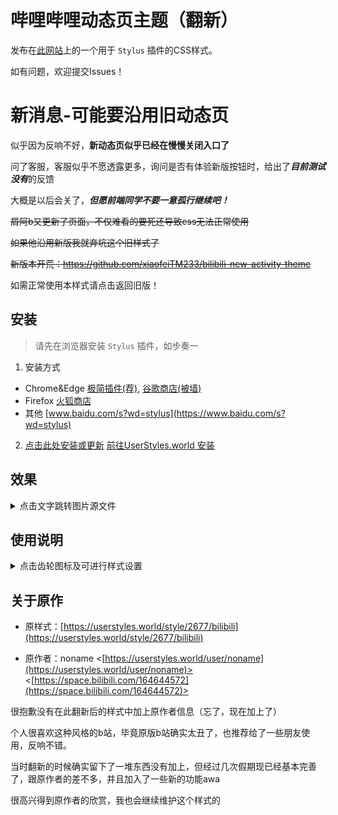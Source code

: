 # 哔哩哔哩动态页主题（翻新）

发布在[此网站](https://userstyles.world)上的一个用于 `Stylus` 插件的CSS样式。

如有问题，欢迎提交Issues！

# 新消息-可能要沿用旧动态页

似乎因为反响不好，**新动态页似乎已经在慢慢关闭入口了**

问了客服，客服似乎不愿透露更多，询问是否有体验新版按钮时，给出了***目前测试没有***的反馈

大概是以后会关了，***但愿前端同学不要一意孤行继续吧！***

~~屑阿b又更新了页面，不仅难看的要死还导致css无法正常使用~~

~~如果他沿用新版我就弃坑这个旧样式了~~

~~新版本开荒：https://github.com/xiaofeiTM233/bilibili-new-activity-theme~~

如需正常使用本样式请点击返回旧版！

## 安装

> 请先在浏览器安装 `Stylus` 插件，如步奏一

1. 安装方式
- Chrome&Edge [极简插件(荐)](https://chrome.zzzmh.cn/info/clngdbkpkpeebahjckkjfobafhncgmne), [谷歌商店(被墙)](https://chrome.google.com/webstore/detail/stylus/clngdbkpkpeebahjckkjfobafhncgmne)
- Firefox [火狐商店](https://addons.mozilla.org/zh-CN/firefox/addon/styl-us)
- 其他 [www.baidu.com/s?wd=stylus](https://www.baidu.com/s?wd=stylus)

2. [点击此处安装或更新](https://github.com/xiaofeiTM233/bilibili-activity-theme/raw/main/index.user.css) [前往UserStyles.world 安装](https://userstyles.world/style/5471/bilibili)

## 效果

<details>

<summary>点击文字跳转图片源文件</summary>

- [主页](https://github.com/xiaofeiTM233/bilibili-activity-theme/blob/main/preview/1.png)

![主页](https://github.com/xiaofeiTM233/bilibili-activity-theme/blob/main/preview/1.png?raw=true)

- [投稿视频](https://github.com/xiaofeiTM233/bilibili-activity-theme/blob/main/preview/2.png)

![投稿视频](https://github.com/xiaofeiTM233/bilibili-activity-theme/blob/main/preview/2.png?raw=true)

- [图文动态](https://github.com/xiaofeiTM233/bilibili-activity-theme/blob/main/preview/3.png)

![图文动态](https://github.com/xiaofeiTM233/bilibili-activity-theme/blob/main/preview/3.png?raw=true)

- [专栏](https://github.com/xiaofeiTM233/bilibili-activity-theme/blob/main/preview/4.png)

![专栏](https://github.com/xiaofeiTM233/bilibili-activity-theme/blob/main/preview/4.png?raw=true)

- [直播](https://github.com/xiaofeiTM233/bilibili-activity-theme/blob/main/preview/5.png)

![直播](https://github.com/xiaofeiTM233/bilibili-activity-theme/blob/main/preview/5.png?raw=true)

- [转发视频](https://github.com/xiaofeiTM233/bilibili-activity-theme/blob/main/preview/6.png)

![转发视频](https://github.com/xiaofeiTM233/bilibili-activity-theme/blob/main/preview/6.png?raw=true)

- [转发图文](https://github.com/xiaofeiTM233/bilibili-activity-theme/blob/main/preview/7.png)

![转发图文](https://github.com/xiaofeiTM233/bilibili-activity-theme/blob/main/preview/7.png?raw=true)

- [含相关信息](https://github.com/xiaofeiTM233/bilibili-activity-theme/blob/main/preview/8.png)

![含相关信息](https://github.com/xiaofeiTM233/bilibili-activity-theme/blob/main/preview/8.png?raw=true)

- 相关信息

![相关游戏](https://github.com/xiaofeiTM233/bilibili-activity-theme/blob/main/preview/9.png?raw=true)

![直播预约](https://github.com/xiaofeiTM233/bilibili-activity-theme/blob/main/preview/10.png?raw=true)

</details>

## 使用说明

<details>

<summary>点击齿轮图标及可进行样式设置</summary>

![设置](https://github.com/xiaofeiTM233/bilibili-activity-theme/blob/main/preview/12.png?raw=true)

![设置](https://github.com/xiaofeiTM233/bilibili-activity-theme/blob/main/preview/11.png?raw=true)

### 自定义背景

1. 用图床 `如https://sm.ms/` 上传图片

2. 复制上传后得到的图片链接

3. 按以下设置进行配置，同时需要将上面的图片链接复制到 `url()` 括号里

![自定义背景设置](https://i.loli.net/2020/09/22/OeU6xdqKCujzIL4.png)

``` css
/* 自定义背景格式 */
url(https://i.loli.net/2020/05/25/HxnieocyPIjWvQB.jpg)
```

</details>

## 关于原作

- 原样式：[https://userstyles.world/style/2677/bilibili](https://userstyles.world/style/2677/bilibili)

- 原作者：noname <[https://userstyles.world/user/noname](https://userstyles.world/user/noname)> <[https://space.bilibili.com/164644572](https://space.bilibili.com/164644572)>

很抱歉没有在此翻新后的样式中加上原作者信息（忘了，现在加上了）

个人很喜欢这种风格的b站，毕竟原版b站确实太丑了，也推荐给了一些朋友使用，反响不错。

当时翻新的时候确实留下了一堆东西没有加上，但经过几次假期现已经基本完善了，跟原作者的差不多，并且加入了一些新的功能awa

很高兴得到原作者的欣赏，我也会继续维护这个样式的
